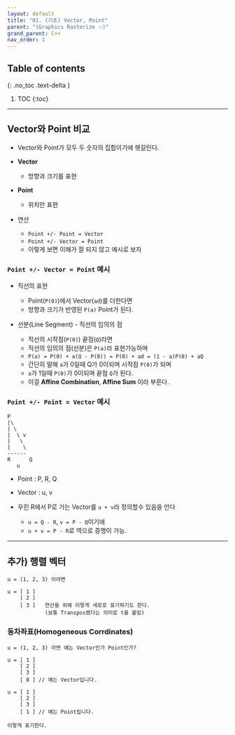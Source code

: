 ```yaml
---
layout: default
title: "01. (기초) Vector, Point"
parent: "(Graphics Rasterize 💥)"
grand_parent: C++
nav_order: 1
---
```


## Table of contents
{: .no_toc .text-delta }

1. TOC
{:toc}

---

## Vector와 Point 비교

* Vector와 Point가 모두 두 숫자의 집합이기에 헷갈린다.

* **Vector**
    * 방향과 크기를 표현
* **Point**
    * 위치만 표현

* 연산
    * `Point +/- Point = Vector`
    * `Point +/- Vector = Point`
    * 이렇게 보면 이해가 잘 되지 않고 예시로 보자

### `Point +/- Vector = Point` 예시

* 직선의 표현
    * Point(`P(0)`)에서 Vector(`ad`)를 더한다면
    * 방향과 크기가 반영된 `P(a)` Point가 된다.

* 선분(Line Segment) - 직선의 임의의 점
    * 직선의 시작점(`P(0)`) 끝점(`Q`)라면
    * 직선의 임의의 점(선분)은 `P(a)`라 표현가능하며
    * `P(a) = P(0) + a(Q - P(0)) = P(0) + ad = (1 - a)P(0) + aQ`
    * 간단히 말해 `a`가 0일때 Q가 0이되며 시작점 `P(0)`가 되며
    * `a`가 1일때 `P(0)`가 0이되며 끝점 `Q`가 된다.
    * 이걸 **Affine Combination**, **Affine Sum** 이라 부른다.

### `Point +/- Point = Vector` 예시

```
P
|\
| \
|  \ v
|   \
|    \
------
R      Q
   u
```

* Point : P, R, Q
* Vector : u, v

* 우린 R에서 P로 가는 Vector를 `u + v`라 정의할수 있음을 안다
    * `u = Q - R`, `v = P - Q`이기에
    * `u + v = P - R`로 역으로 증명이 가능.

---

## 추가) 행렬 벡터

```
u = (1, 2, 3) 이라면

u = [ 1 ]
    [ 2 ]
    [ 3 ]   연산을 위해 이렇게 세로로 표기하기도 한다.
            (보통 Transpos됐다는 의미로 t를 붙임)
```

### 동차좌표(Homogeneous Corrdinates)

```
u = (1, 2, 3) 라면 얘는 Vector인가 Point인가?

u = [ 1 ]
    [ 2 ]
    [ 3 ]
    [ 0 ] // 얘는 Vector입니다.

u = [ 1 ]
    [ 2 ]
    [ 3 ]
    [ 1 ] // 얘는 Point입니다.

이렇게 표기한다.
```